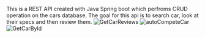 This is a REST API created with Java Spring boot which perfroms CRUD operation on the cars database. The goal for this api is to search car, look at their specs and then review them.
![GetCarReviews](https://github.com/iSJ007/Car_Review/assets/66101877/cf7b51d0-ec7a-41dd-8cdb-b39a64fc9591)
![autoCompeteCar](https://github.com/iSJ007/Car_Review/assets/66101877/495afc84-b86a-4eb3-9aed-1a84a0aa78c8)
![GetCarById](https://github.com/iSJ007/Car_Review/assets/66101877/eb9bf820-0187-48a1-8c3d-260d9e558091)
